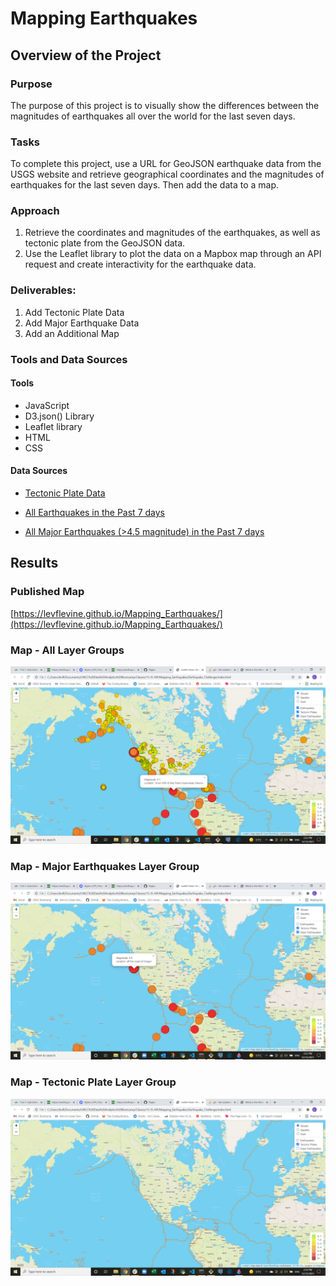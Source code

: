 # Mapping Earthquakes

## Overview of the Project

### Purpose

The purpose of this project is to visually show the differences between the magnitudes of earthquakes all over the world for the last seven days.

### Tasks

To complete this project, use a URL for GeoJSON earthquake data from the USGS website and retrieve geographical coordinates and the magnitudes of earthquakes for the last seven days. Then add the data to a map.

### Approach

1. Retrieve the coordinates and magnitudes of the earthquakes, as well as tectonic plate from the GeoJSON data. 
2. Use the Leaflet library to plot the data on a Mapbox map through an API request and create interactivity for the earthquake data.

### Deliverables: 

1. Add Tectonic Plate Data
2. Add Major Earthquake Data
3. Add an Additional Map

### Tools and Data Sources

#### Tools

- JavaScript
- D3.json() Library
- Leaflet library
- HTML
- CSS

#### Data Sources

- [Tectonic Plate Data](https://github.com/fraxen/tectonicplates)

- [All Earthquakes in the Past 7 days](https://earthquake.usgs.gov/earthquakes/feed/v1.0/summary/all_week.geojson)

- [All Major Earthquakes (>4.5 magnitude) in the Past 7 days](https://earthquake.usgs.gov/earthquakes/feed/v1.0/summary/4.5_week.geojson)

## Results

### Published Map

[https://levflevine.github.io/Mapping_Earthquakes/](https://levflevine.github.io/Mapping_Earthquakes/)

### Map - All Layer Groups

![Map-1](/Resources/Map-1.png)

### Map - Major Earthquakes Layer Group

![Map-2](/Resources/Map-2.png)

### Map - Tectonic Plate Layer Group

![Map-3](/Resources/Map-3.png)
